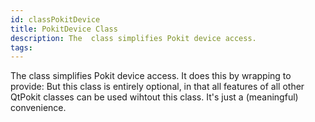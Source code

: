 ```yaml
---
id: classPokitDevice
title: PokitDevice Class
description: The  class simplifies Pokit device access.
tags:
---
```

The  <docRefTextType>  class simplifies Pokit device access.
It does this by wrapping  <docRefTextType>  to provide: <docListType>But this class is entirely optional, in that all features of all other QtPokit classes can be used wihtout this class. It's just a (meaningful) convenience.